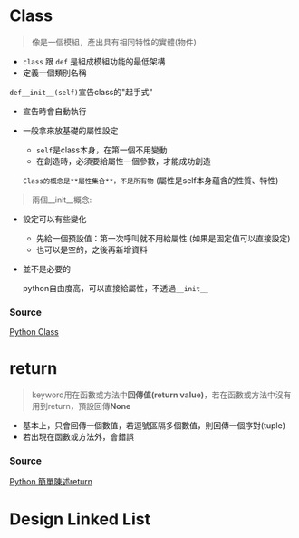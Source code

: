 # Class
  > 像是一個模組，產出具有相同特性的實體(物件)
   - `class` 跟 `def` 是組成模組功能的最低架構
   - 定義一個類別名稱
      
 `def__init__(self)`宣告class的"起手式"
   - 宣告時會自動執行
   - 一般拿來放基礎的屬性設定
      - `self`是class本身，在第一個不用變動
      - 在創造時，必須要給屬性一個參數，才能成功創造
      
      `Class的概念是**屬性集合**，不是所有物`  (屬性是self本身蘊含的性質、特性) 
   
 >兩個__init__概念:
  - 設定可以有些變化
      - 先給一個預設值：第一次呼叫就不用給屬性  (如果是固定值可以直接設定)
      - 也可以是空的，之後再新增資料
  - 並不是必要的
  
       python自由度高，可以直接給屬性，不透過`__init__`


 ### Source
[Python Class](https://medium.com/@weilihmen/%E9%97%9C%E6%96%BCpython%E7%9A%84%E9%A1%9E%E5%88%A5-class-%E5%9F%BA%E6%9C%AC%E7%AF%87-5468812c58f2)



# return
> keyword用在函數或方法中**回傳值(return value)**，若在函數或方法中沒有用到return，預設回傳**None**
  - 基本上，只會回傳一個數值，若逗號區隔多個數值，則回傳一個序對(tuple)
  - 若出現在函數或方法外，會錯誤

### Source
[Python 簡單陳述return](https://kaiching.org/pydoing/py/python-return.html)



# Design Linked List
